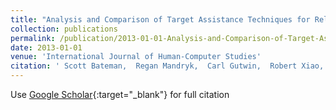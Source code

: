 ```yaml
---
title: "Analysis and Comparison of Target Assistance Techniques for Relative Ray-Cast Pointing"
collection: publications
permalink: /publication/2013-01-01-Analysis-and-Comparison-of-Target-Assistance-Techniques-for-Relative-Ray-Cast-Pointing
date: 2013-01-01
venue: 'International Journal of Human-Computer Studies'
citation: ' Scott Bateman,  Regan Mandryk,  Carl Gutwin,  Robert Xiao, &quot;Analysis and Comparison of Target Assistance Techniques for Relative Ray-Cast Pointing.&quot; International Journal of Human-Computer Studies, 2013.'
---
```

Use [Google Scholar](https://scholar.google.com/scholar?q=Analysis+and+Comparison+of+Target+Assistance+Techniques+for+Relative+Ray+Cast+Pointing){:target="_blank"} for full citation
